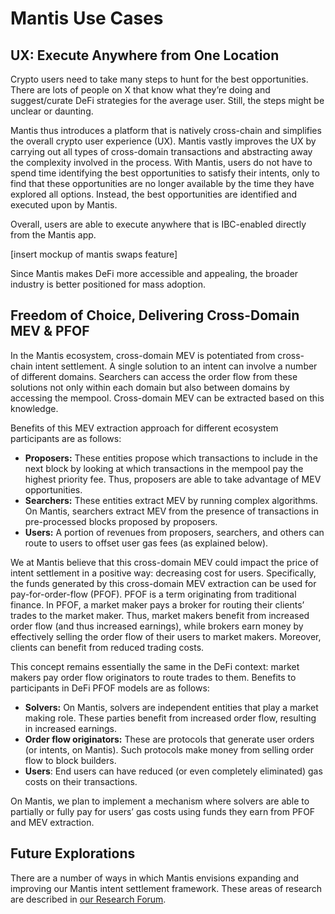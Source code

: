# Mantis Use Cases

## UX: Execute Anywhere from One Location

Crypto users need to take many steps to hunt for the best opportunities. There are lots of people on X that know what they’re doing and suggest/curate DeFi strategies for the average user. Still, the steps might be unclear or daunting.

Mantis thus introduces a platform that is natively cross-chain and simplifies the overall crypto user experience (UX). Mantis vastly improves the UX by carrying out all types of cross-domain transactions and abstracting away the complexity involved in the process. With Mantis, users do not have to spend time identifying the best opportunities to satisfy their intents, only to find that these opportunities are no longer available by the time they have explored all options. Instead, the best opportunities are identified and executed upon by Mantis.

Overall, users are able to execute anywhere that is IBC-enabled directly from the Mantis app.

\[insert mockup of mantis swaps feature\]

Since Mantis makes DeFi more accessible and appealing, the broader industry is better positioned for mass adoption.

## Freedom of Choice, Delivering Cross-Domain MEV & PFOF

In the Mantis ecosystem, cross-domain MEV is potentiated from cross-chain intent settlement. A single solution to an intent can involve a number of different domains. Searchers can access the order flow from these solutions not only within each domain but also between domains by accessing the mempool. Cross-domain MEV can be extracted based on this knowledge.

Benefits of this MEV extraction approach for different ecosystem participants are as follows:

- **Proposers:** These entities propose which transactions to include in the next block by looking at which transactions in the mempool pay the highest priority fee. Thus, proposers are able to take advantage of MEV opportunities.
- **Searchers:** These entities extract MEV by running complex algorithms. On Mantis, searchers extract MEV from the presence of transactions in pre-processed blocks proposed by proposers.
- **Users:** A portion of revenues from proposers, searchers, and others can route to users to offset user gas fees (as explained below).

We at Mantis believe that this cross-domain MEV could impact the price of intent settlement in a positive way: decreasing cost for users. Specifically, the funds generated by this cross-domain MEV extraction can be used for pay-for-order-flow (PFOF). PFOF is a term originating from traditional finance. In PFOF, a market maker pays a broker for routing their clients’ trades to the market maker. Thus, market makers benefit from increased order flow (and thus increased earnings), while brokers earn money by effectively selling the order flow of their users to market makers. Moreover, clients can benefit from reduced trading costs.

This concept remains essentially the same in the DeFi context: market makers pay order flow originators to route trades to them. Benefits to participants in DeFi PFOF models are as follows:

- **Solvers:** On Mantis, solvers are independent entities that play a market making role. These parties benefit from increased order flow, resulting in increased earnings.
- **Order flow originators:** These are protocols that generate user orders (or intents, on Mantis). Such protocols make money from selling order flow to block builders.
- **Users**: End users can have reduced (or even completely eliminated) gas costs on their transactions.

On Mantis, we plan to implement a mechanism where solvers are able to partially or fully pay for users’ gas costs using funds they earn from PFOF and MEV extraction.

## Future Explorations

There are a number of ways in which Mantis envisions expanding and improving our Mantis intent settlement framework. These areas of research are described in [our Research Forum](https://research.composable.finance/t/the-research-rfp-program-current-rfps/309).
